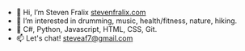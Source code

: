 - 👋 Hi, I’m Steven Fralix [stevenfralix.com](http://stevenfralix.com/)
- 👀 I’m interested in drumming, music, health/fitness, nature, hiking.
- 🌱 C#, Python, Javascript, HTML, CSS, Git.
- 📫 Let's chat! steveaf7@gmail.com

<!---
steveaf7/steveaf7 is a ✨ special ✨ repository because its `README.md` (this file) appears on your GitHub profile.
You can click the Preview link to take a look at your changes.
--->
